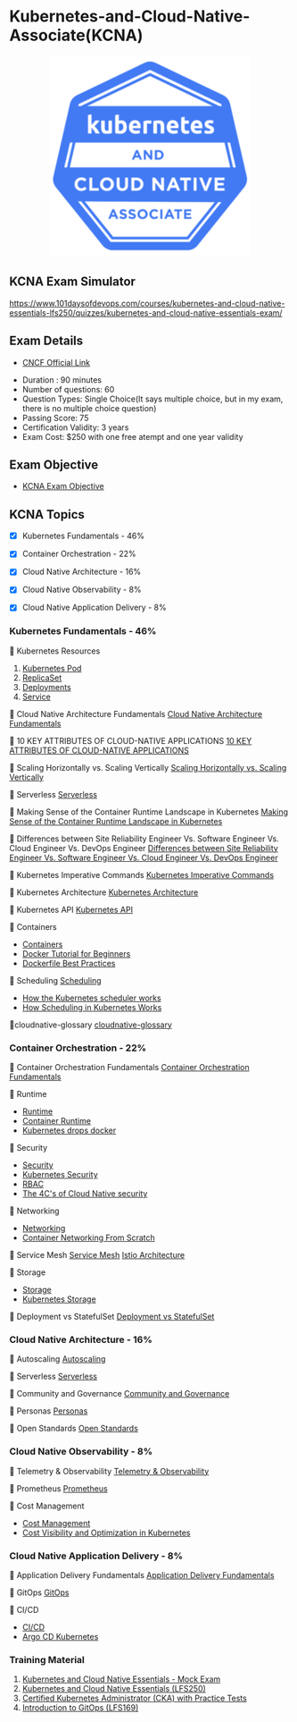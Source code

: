 # Kubernetes-and-Cloud-Native-Associate(KCNA)

<p align="center">
  <img width="360" src="KCNA-Logo-300x300.png">
</p>

## KCNA Exam Simulator
https://www.101daysofdevops.com/courses/kubernetes-and-cloud-native-essentials-lfs250/quizzes/kubernetes-and-cloud-native-essentials-exam/


## Exam Details

* [CNCF Official Link ](https://training.linuxfoundation.org/certification/kubernetes-cloud-native-associate/?utm_source=lftraining&utm_medium=pr&utm_campaign=kcna1021)
- Duration : 90 minutes
- Number of questions: 60
- Question Types: Single Choice(It says multiple choice, but in my exam, there is no multiple choice question)
- Passing Score: 75
- Certification Validity: 3 years
- Exam Cost: $250 with one free atempt and one year validity

## Exam Objective
- [KCNA Exam Objective](https://github.com/cncf/curriculum/blob/master/KCNA_Curriculum.pdf)

## KCNA Topics

- [X] Kubernetes Fundamentals - 46%
- [X] Container Orchestration - 22%
- [X] Cloud Native Architecture - 16%
- [X] Cloud Native Observability - 8%
- [X] Cloud Native Application Delivery - 8%


### Kubernetes Fundamentals - 46%

:large_blue_diamond: Kubernetes Resources 

1. [Kubernetes Pod](https://kubernetes.io/docs/concepts/workloads/pods/)
2. [ReplicaSet](https://kubernetes.io/docs/concepts/workloads/controllers/replicaset/)
3. [Deployments](https://kubernetes.io/docs/concepts/workloads/controllers/deployment/)
4. [Service](https://kubernetes.io/docs/concepts/services-networking/service/) 


:large_blue_diamond: Cloud Native Architecture Fundamentals
[Cloud Native Architecture Fundamentals](https://medium.com/walmartglobaltech/cloud-native-architecture-fundamentals-ac13f979916d)

:large_blue_diamond: 10 KEY ATTRIBUTES OF CLOUD-NATIVE APPLICATIONS
[10 KEY ATTRIBUTES OF CLOUD-NATIVE APPLICATIONS](https://thenewstack.io/10-key-attributes-of-cloud-native-applications/)


:large_blue_diamond: Scaling Horizontally vs. Scaling Vertically
[Scaling Horizontally vs. Scaling Vertically](https://www.section.io/blog/scaling-horizontally-vs-vertically/)

:large_blue_diamond: Serverless
[Serverless](https://www.redhat.com/en/topics/cloud-native-apps/what-is-serverless)

:large_blue_diamond: Making Sense of the Container Runtime Landscape in Kubernetes
[Making Sense of the Container Runtime Landscape in Kubernetes](https://www.youtube.com/watch?v=RyXL1zOa8Bw)

:large_blue_diamond: Differences between Site Reliability Engineer Vs. Software Engineer Vs. Cloud Engineer Vs. DevOps Engineer
[Differences between Site Reliability Engineer Vs. Software Engineer Vs. Cloud Engineer Vs. DevOps Engineer](https://www.squadcast.com/blog/differences-between-site-reliability-engineer-vs-software-engineer-vs-cloud-engineer-vs-devops-engineer)

:large_blue_diamond: Kubernetes Imperative Commands
[Kubernetes Imperative Commands](https://kubernetes.io/docs/tasks/manage-kubernetes-objects/imperative-command/)

:large_blue_diamond: Kubernetes Architecture
[Kubernetes Architecture](https://www.redhat.com/en/topics/containers/kubernetes-architecture)

:large_blue_diamond: Kubernetes API
[Kubernetes API](https://kubernetes.io/docs/reference/)

:large_blue_diamond: Containers
- [Containers](https://kubernetes.io/docs/concepts/containers/)
- [Docker Tutorial for Beginners](https://www.youtube.com/watch?v=fqMOX6JJhGo)
- [Dockerfile Best Practices](https://www.youtube.com/watch?v=JofsaZ3H1qM)

:large_blue_diamond: Scheduling
[Scheduling](https://kubernetes.io/docs/concepts/scheduling-eviction/)
- [How the Kubernetes scheduler works](https://www.youtube.com/watch?v=rDCWxkvPlAw)
- [How Scheduling in Kubernetes Works ](https://www.youtube.com/watch?v=0FvQR-0tK54)


:large_blue_diamond:cloudnative-glossary
[cloudnative-glossary](https://github.com/cncf/glossary/blob/main/cloudnative-glossary.pdf)



### Container Orchestration - 22%

:large_blue_diamond: Container Orchestration Fundamentals
[Container Orchestration Fundamentals](https://www.youtube.com/watch?v=kBF6Bvth0zw&t=3s)

:large_blue_diamond: Runtime
- [Runtime](https://kubernetes.io/docs/setup/production-environment/container-runtimes/)
- [Container Runtime](https://www.youtube.com/watch?v=RyXL1zOa8Bw)
- [Kubernetes drops docker](https://www.youtube.com/watch?v=AkfE8PBQnPs)


:large_blue_diamond: Security
- [Security](https://kubernetes.io/docs/tasks/configure-pod-container/security-context/)
- [Kubernetes Security](https://www.youtube.com/watch?v=wqsUfvRyYpw)
- [RBAC](https://www.youtube.com/watch?v=4HMRFcg6nEY)
- [The 4C's of Cloud Native security](https://kubernetes.io/docs/concepts/security/overview/#the-4c-s-of-cloud-native-security)


:large_blue_diamond: Networking
- [Networking](https://kubernetes.io/docs/concepts/services-networking/)
- [Container Networking From Scratch](https://www.youtube.com/watch?v=6v_BDHIgOY8)

:large_blue_diamond: Service Mesh
[Service Mesh](https://www.redhat.com/en/topics/microservices/what-is-a-service-mesh)
[Istio Architecture](https://istio.io/latest/docs/ops/deployment/architecture/)

:large_blue_diamond: Storage
- [Storage](https://kubernetes.io/docs/concepts/storage/)
- [Kubernetes Storage](https://www.youtube.com/watch?v=uSxlgK1bCuA)

:large_blue_diamond: Deployment vs StatefulSet
[Deployment vs StatefulSet](https://stackoverflow.com/questions/41583672/kubernetes-deployments-vs-statefulsets)

### Cloud Native Architecture - 16%

:large_blue_diamond: Autoscaling
[Autoscaling](https://kubernetes.io/docs/tasks/run-application/horizontal-pod-autoscale/)

:large_blue_diamond: Serverless
[Serverless](https://developers.redhat.com/coderland/serverless/serverless-knative-intro#)

:large_blue_diamond: Community and Governance
[Community and Governance](https://github.com/kubernetes/community/blob/master/governance.md)

:large_blue_diamond: Personas
[Personas](https://cluster-api.sigs.k8s.io/user/personas.html)

:large_blue_diamond: Open Standards
[Open Standards](https://thenewstack.io/open-standards-and-the-role-of-containerd-in-kubernetes-orchestration/)


### Cloud Native Observability - 8%

:large_blue_diamond: Telemetry & Observability
[Telemetry & Observability](TBD)

:large_blue_diamond: Prometheus
[Prometheus](https://opensource.com/article/19/11/introduction-monitoring-prometheus)

:large_blue_diamond: Cost Management
- [Cost Management](https://searchitoperations.techtarget.com/tip/Kubernetes-cost-management-approaches-to-save-money)
- [Cost Visibility and Optimization in Kubernetes](https://www.youtube.com/watch?v=JhJF5AvtshM)


### Cloud Native Application Delivery - 8%

:large_blue_diamond: Application Delivery Fundamentals
[Application Delivery Fundamentals](TBD)

:large_blue_diamond: GitOps
[GitOps](https://www.redhat.com/en/topics/devops/what-is-gitops)

:large_blue_diamond: CI/CD
- [CI/CD](https://www.containiq.com/post/cicd-pipelines-with-kubernetes)
- [Argo CD Kubernetes](https://www.youtube.com/playlist?list=PL34sAs7_26wMW4bWKnMIfEd87aPuw75by)


### Training Material

1. [Kubernetes and Cloud Native Essentials - Mock Exam](https://www.101daysofdevops.com/courses/kubernetes-and-cloud-native-essentials-lfs250/quizzes/kubernetes-and-cloud-native-essentials-exam/)
2. [Kubernetes and Cloud Native Essentials (LFS250)](https://training.linuxfoundation.org/training/kubernetes-and-cloud-native-essentials-lfs250/)
3. [Certified Kubernetes Administrator (CKA) with Practice Tests](https://www.udemy.com/course/certified-kubernetes-administrator-with-practice-tests/)
4. [Introduction to GitOps (LFS169)](https://training.linuxfoundation.org/training/introduction-to-gitops-lfs169/)









